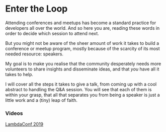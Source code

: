 # Enter the Loop

Attending conferences and meetups has become a standard practice for developers all over the world. And so here you are, reading these words in order to decide which session to attend next.

But you might not be aware of the sheer amount of work it takes to build a conference or meetup program, mostly because of the scarcity of its most needed resource: speakers.

My goal is to make you realise that the community desperately needs more volunteers to share insights and disseminate ideas, and that *you* have all it takes to help.

I will cover all the steps it takes to give a talk, from coming up with a cool abstract to handling the Q&A session. You will see that each of them is within your grasp, that all that separates you from being a speaker is just a little work and a (tiny) leap of faith.


### Videos

[LambdaConf 2019](https://www.youtube.com/watch?v=R9gx8xL6v6w&list=PL7DZ7q3nEWhzT6OVc5laZqqGAa5mlqKjF&index=45)
